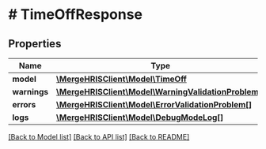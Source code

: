 # # TimeOffResponse

## Properties

Name | Type | Description | Notes
------------ | ------------- | ------------- | -------------
**model** | [**\MergeHRISClient\Model\TimeOff**](TimeOff.md) |  |
**warnings** | [**\MergeHRISClient\Model\WarningValidationProblem[]**](WarningValidationProblem.md) |  |
**errors** | [**\MergeHRISClient\Model\ErrorValidationProblem[]**](ErrorValidationProblem.md) |  |
**logs** | [**\MergeHRISClient\Model\DebugModeLog[]**](DebugModeLog.md) |  | [optional]

[[Back to Model list]](../../README.md#models) [[Back to API list]](../../README.md#endpoints) [[Back to README]](../../README.md)

